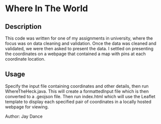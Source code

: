 # Where In The World

## Description
This code was written for one of my assignments in university, where the focus was on data cleaning and validation. 
Once the data was cleaned and validated, we were then asked to present the data.
I settled on presenting the coordinates on a webpage that contained a map with pins at each coordinate location.

## Usage

Specify the input file containing coordinates and other details, then run WhereTheHeck.java. This will create a formattedInput file which is then converted to a .geojson file. 
Then run index.html which will use the Leaflet template to display each specified pair of coordinates in a locally hosted webpage for viewing.

Author: Jay Dance

